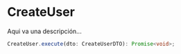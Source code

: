 # CreateUser

Aqui va una descripción...

```typescript 
CreateUser.execute(dto: CreateUserDTO): Promise<void>;
```
